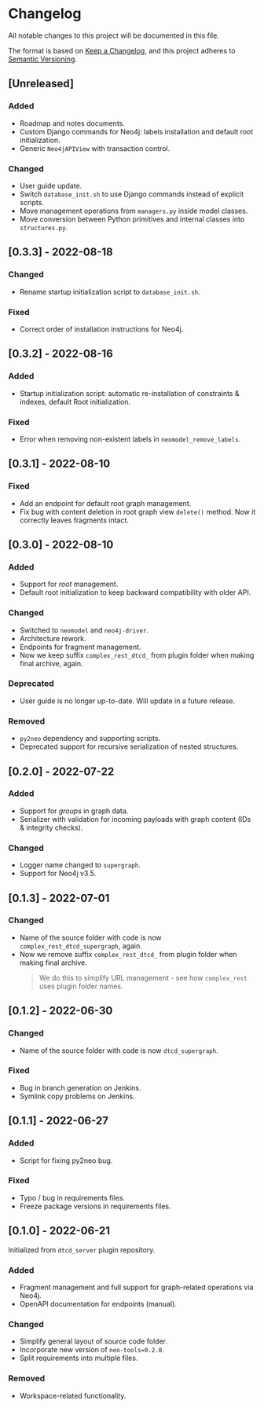 # Changelog
All notable changes to this project will be documented in this file.

The format is based on [Keep a Changelog](https://keepachangelog.com/en/1.0.0/),
and this project adheres to [Semantic Versioning](https://semver.org/spec/v2.0.0.html).


## [Unreleased]
### Added
- Roadmap and notes documents.
- Custom Django commands for Neo4j: labels installation and default root initialization.
- Generic `Neo4jAPIView` with transaction control.

### Changed
- User guide update.
- Switch `database_init.sh` to use Django commands instead of explicit scripts.
- Move management operations from `managers.py` inside model classes.
- Move conversion between Python primitives and internal classes into `structures.py`.

## [0.3.3] - 2022-08-18
### Changed
- Rename startup initialization script to `database_init.sh`.

### Fixed
- Correct order of installation instructions for Neo4j.

## [0.3.2] - 2022-08-16
### Added
- Startup initialization script: automatic re-installation of constraints & indexes, default Root initialization.

### Fixed
- Error when removing non-existent labels in `neomodel_remove_labels`.

## [0.3.1] - 2022-08-10
### Fixed
- Add an endpoint for default root graph management.
- Fix bug with content deletion in root graph view `delete()` method. Now it correctly leaves fragments intact.

## [0.3.0] - 2022-08-10
### Added
- Support for *root* management.
- Default root initialization to keep backward compatibility with older API.

### Changed
- Switched to `neomodel` and `neo4j-driver`.
- Architecture rework.
- Endpoints for fragment management.
- Now we keep suffix `complex_rest_dtcd_` from plugin folder when making final archive, again.

### Deprecated
- User guide is no longer up-to-date. Will update in a future release.

### Removed
- `py2neo` dependency and supporting scripts.
- Deprecated support for recursive serialization of nested structures.

## [0.2.0] - 2022-07-22
### Added
- Support for *groups* in graph data.
- Serializer with validation for incoming payloads with graph content (IDs & integrity checks).

### Changed
- Logger name changed to `supergraph`.
- Support for Neo4j v3.5.

## [0.1.3] - 2022-07-01
### Changed
- Name of the source folder with code is now `complex_rest_dtcd_supergraph`, again.
- Now we remove suffix `complex_rest_dtcd_` from plugin folder when making final archive.
    > We do this to simplify URL management - see how `complex_rest` uses plugin folder names. 

## [0.1.2] - 2022-06-30
### Changed
- Name of the source folder with code is now `dtcd_supergraph`.

### Fixed
- Bug in branch generation on Jenkins.
- Symlink copy problems on Jenkins.

## [0.1.1] - 2022-06-27
### Added
- Script for fixing py2neo bug.

### Fixed
- Typo / bug in requirements files.
- Freeze package versions in requirements files.

## [0.1.0] - 2022-06-21
Initialized from `dtcd_server` plugin repository.

### Added
- Fragment management and full support for graph-related operations via Neo4j.
- OpenAPI documentation for endpoints (manual).

### Changed
- Simplify general layout of source code folder.
- Incorporate new version of `neo-tools=0.2.0`.
- Split requirements into multiple files.

### Removed
- Workspace-related functionality.
